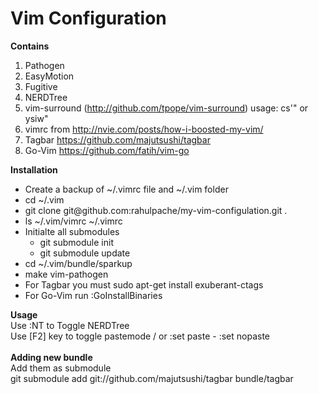 Vim Configuration
====================

<strong>Contains</strong> <br>
1. Pathogen <br>
2. EasyMotion <br>
3. Fugitive <br>
4. NERDTree <br>
5. vim-surround (http://github.com/tpope/vim-surround) usage: cs'" or ysiw" <br>
6. vimrc from http://nvie.com/posts/how-i-boosted-my-vim/ <br>
7. Tagbar https://github.com/majutsushi/tagbar <br>
8. Go-Vim https://github.com/fatih/vim-go

<strong>Installation</strong> <br>
<ul>
  <li>Create a backup of ~/.vimrc file and ~/.vim folder</li>
  <li>cd ~/.vim</li>
  <li>git clone git@github.com:rahulpache/my-vim-configulation.git .</li>
  <li>ls ~/.vim/vimrc ~/.vimrc</li>
  <li>
    Initialte all submodules
    <ul>
      <li>git submodule init</li>
      <li>git submodule update</li>
    </ul>
  </li>
  <li>cd ~/.vim/bundle/sparkup</li>
  <li>make vim-pathogen</li>
  <li>For Tagbar you must sudo apt-get install exuberant-ctags
  <li>For Go-Vim run :GoInstallBinaries 
</ul>
<strong>Usage</strong> <br>
Use :NT to Toggle NERDTree <br>
Use [F2] key to toggle pastemode / or :set paste - :set nopaste <br>
<br>
<strong>Adding new bundle</strong><br>
Add them as submodule<br>
git submodule add git://github.com/majutsushi/tagbar bundle/tagbar

